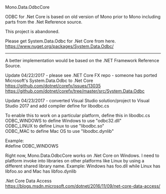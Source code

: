 Mono.Data.OdbcCore  
  
ODBC for .Net Core is based on old version of Mono prior to Mono including parts from the .Net Reference source.  
  
This project is abandoned.

Please get System.Data.Odbc for .Net Core from here.  
https://www.nuget.org/packages/System.Data.Odbc/
  
-----------------------------------------------------------  
  
A better implementation would be based on the .NET Framework Reference Source.  
  
Update 04/22/2017 - please see .NET Core FX repo - someone has ported Microsoft's System.Data.Odbc to .Net Core  
https://github.com/dotnet/corefx/issues/13035  
https://github.com/dotnet/corefx/tree/master/src/System.Data.Odbc  
  
Update 04/23/2017 - converted Visual Studio solution/project to Visual Studio 2017 and add compiler define for libodbc.cs  
  
To enable this to work on a particular platform, define this in libodbc.cs  
  ODBC_WINDOWS to define Windows to use "odbc32.dll"   
  ODBC_LINUX to define Linux to use "libodbc.so"  
  ODBC_MAC to define Mac OS to use "libodbc.dynlib"  
  
Example:  
#define ODBC_WINDOWS  
  
Right now, Mono.Data.OdbcCore works on .Net Core on Windows.  I need to platform invoke into libraries on other platforms like Linux by using 
a different shared library name.  Example: Windows has  foo.dll while Linux has libfoo.so and Mac has libfoo.dynlib  
  
.Net Core Data Access  
https://blogs.msdn.microsoft.com/dotnet/2016/11/09/net-core-data-access/  
